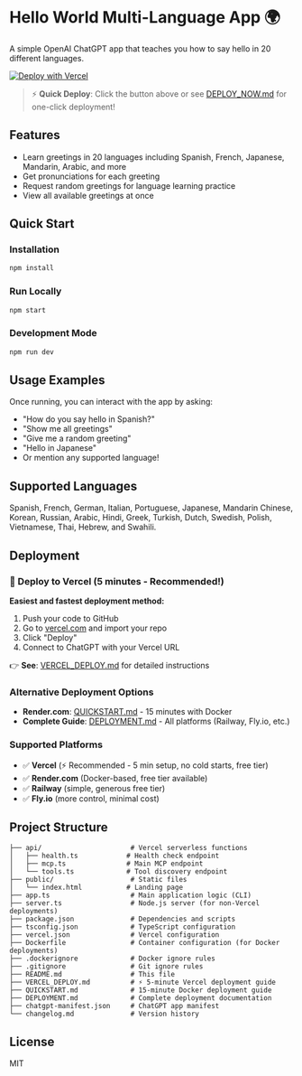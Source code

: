# Hello World Multi-Language App 🌍

A simple OpenAI ChatGPT app that teaches you how to say hello in 20 different languages.

[![Deploy with Vercel](https://vercel.com/button)](https://vercel.com/new/clone?repository-url=https://github.com/KemenyStudio/holamundochatgptapp)

> ⚡ **Quick Deploy**: Click the button above or see [DEPLOY_NOW.md](./DEPLOY_NOW.md) for one-click deployment!

## Features

- Learn greetings in 20 languages including Spanish, French, Japanese, Mandarin, Arabic, and more
- Get pronunciations for each greeting
- Request random greetings for language learning practice
- View all available greetings at once

## Quick Start

### Installation

```bash
npm install
```

### Run Locally

```bash
npm start
```

### Development Mode

```bash
npm run dev
```

## Usage Examples

Once running, you can interact with the app by asking:

- "How do you say hello in Spanish?"
- "Show me all greetings"
- "Give me a random greeting"
- "Hello in Japanese"
- Or mention any supported language!

## Supported Languages

Spanish, French, German, Italian, Portuguese, Japanese, Mandarin Chinese, Korean, Russian, Arabic, Hindi, Greek, Turkish, Dutch, Swedish, Polish, Vietnamese, Thai, Hebrew, and Swahili.

## Deployment

### 🚀 Deploy to Vercel (5 minutes - Recommended!)

**Easiest and fastest deployment method:**

1. Push your code to GitHub
2. Go to [vercel.com](https://vercel.com) and import your repo
3. Click "Deploy"
4. Connect to ChatGPT with your Vercel URL

👉 **See**: [VERCEL_DEPLOY.md](./VERCEL_DEPLOY.md) for detailed instructions

### Alternative Deployment Options

- **Render.com**: [QUICKSTART.md](./QUICKSTART.md) - 15 minutes with Docker
- **Complete Guide**: [DEPLOYMENT.md](./DEPLOYMENT.md) - All platforms (Railway, Fly.io, etc.)

### Supported Platforms

- ✅ **Vercel** (⚡ Recommended - 5 min setup, no cold starts, free tier)
- ✅ **Render.com** (Docker-based, free tier available)
- ✅ **Railway** (simple, generous free tier)
- ✅ **Fly.io** (more control, minimal cost)

## Project Structure

```
├── api/                      # Vercel serverless functions
│   ├── health.ts            # Health check endpoint
│   ├── mcp.ts               # Main MCP endpoint
│   └── tools.ts             # Tool discovery endpoint
├── public/                   # Static files
│   └── index.html           # Landing page
├── app.ts                    # Main application logic (CLI)
├── server.ts                 # Node.js server (for non-Vercel deployments)
├── package.json              # Dependencies and scripts
├── tsconfig.json             # TypeScript configuration
├── vercel.json               # Vercel configuration
├── Dockerfile                # Container configuration (for Docker deployments)
├── .dockerignore             # Docker ignore rules
├── .gitignore                # Git ignore rules
├── README.md                 # This file
├── VERCEL_DEPLOY.md          # ⚡ 5-minute Vercel deployment guide
├── QUICKSTART.md             # 15-minute Docker deployment guide
├── DEPLOYMENT.md             # Complete deployment documentation
├── chatgpt-manifest.json     # ChatGPT app manifest
└── changelog.md              # Version history
```

## License

MIT
